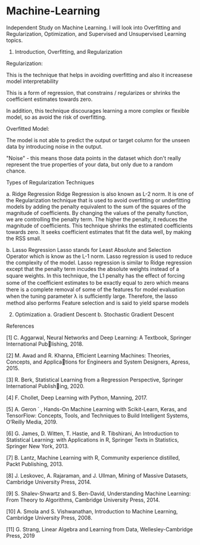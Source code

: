 # Machine-Learning

Independent Study on Machine Learning. I will look into Overfitting and Regularization, Optimization, and Supervised and Unsupervised Learning topics.

1. Introduction, Overfitting, and Regularization

Regularization:

This is the technique that helps in avoiding overfitting and also it increasese model interpretability

This is a form of regression, that constrains / regularizes or shrinks the coefficient estimates towards zero.

In addition, this technique discourages learning a more complex or flexible model, so as avoid the risk of overfitting. 

Overfitted Model:

The model is not able to predict the output or target column for the unseen data by introducing noise in the output.

"Noise" - this means those data points in the dataset which don't really represent the true properties of your data, but only due to a random chance.

Types of Regularization Techniques

a. Ridge Regression
Ridge Regression is also known as L-2 norm. It is one of the Regularization technique that is used to avoid overfitting or underfitting models by adding the penalty equivalent to the sum of the squares of the magnitude of coefficients. By changing the values of the penalty function, we are controlling the penalty term. The higher the penalty, it reduces the magnitude of coefficients. This technique shrinks the estimated coefficients towards zero. It seeks coefficient estimates that fit the data well, by making the RSS small.


b. Lasso Regression
Lasso stands for Least Absolute and Selection Operator which is know as the L-1 norm. Lasso regression is used to reduce the complexity of the model. Lasso regression is similar to Ridge regression except that the penalty term incudes the absolute weights instead of a square weights. In this technique, the L1 penalty has the eﬀect of forcing some of the coeﬃcient estimates to be exactly equal to zero which means there is a complete removal of some of the features for model evaluation when the tuning parameter λ is suﬃciently large. Therefore, the lasso method also performs Feature selection and is said to yield sparse models


2. Optimization
 a. Gradient Descent
 b. Stochastic Gradient Descent















































References 

[1] C. Aggarwal, Neural Networks and Deep Learning: A Textbook, Springer International Publishing, 2018.

[2] M. Awad and R. Khanna, Efficient Learning Machines: Theories, Concepts, and Applications for Engineers and System Designers, Apress, 2015.

[3] R. Berk, Statistical Learning from a Regression Perspective, Springer International Publishing, 2020.

[4] F. Chollet, Deep Learning with Python, Manning, 2017.

[5] A. Geron ´ , Hands-On Machine Learning with Scikit-Learn, Keras, and TensorFlow: Concepts,
Tools, and Techniques to Build Intelligent Systems, O’Reilly Media, 2019.

[6] G. James, D. Witten, T. Hastie, and R. Tibshirani, An Introduction to Statistical
Learning: with Applications in R, Springer Texts in Statistics, Springer New York, 2013.

[7] B. Lantz, Machine Learning with R, Community experience distilled, Packt Publishing, 2013.

[8] J. Leskovec, A. Rajaraman, and J. Ullman, Mining of Massive Datasets, Cambridge
University Press, 2014.

[9] S. Shalev-Shwartz and S. Ben-David, Understanding Machine Learning: From Theory
to Algorithms, Cambridge University Press, 2014.

[10] A. Smola and S. Vishwanathan, Introduction to Machine Learning, Cambridge University
Press, 2008.

[11] G. Strang, Linear Algebra and Learning from Data, Wellesley-Cambridge Press, 2019

